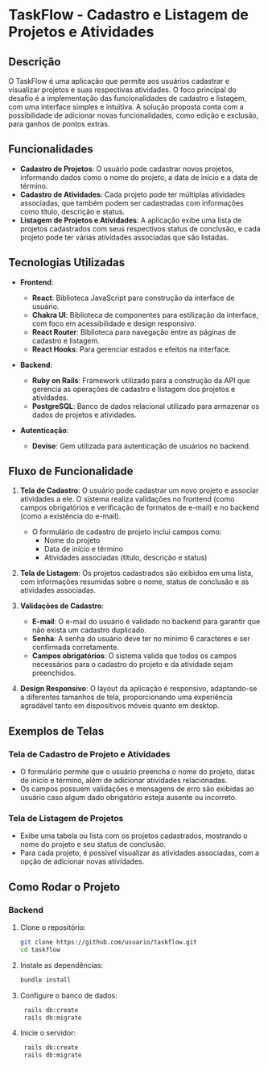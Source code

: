 # TaskFlow - Cadastro e Listagem de Projetos e Atividades

## Descrição

O TaskFlow é uma aplicação que permite aos usuários cadastrar e visualizar projetos e suas respectivas atividades. O
foco principal do desafio é a implementação das funcionalidades de cadastro e listagem, com uma interface simples e
intuitiva. A solução proposta conta com a possibilidade de adicionar novas funcionalidades, como edição e exclusão, para
ganhos de pontos extras.

## Funcionalidades

- **Cadastro de Projetos**: O usuário pode cadastrar novos projetos, informando dados como o nome do projeto, a data de
  início e a data de término.
- **Cadastro de Atividades**: Cada projeto pode ter múltiplas atividades associadas, que também podem ser cadastradas
  com informações como título, descrição e status.
- **Listagem de Projetos e Atividades**: A aplicação exibe uma lista de projetos cadastrados com seus respectivos status
  de conclusão, e cada projeto pode ter várias atividades associadas que são listadas.

## Tecnologias Utilizadas

- **Frontend**:
    - **React**: Biblioteca JavaScript para construção da interface de usuário.
    - **Chakra UI**: Biblioteca de componentes para estilização da interface, com foco em acessibilidade e design
      responsivo.
    - **React Router**: Biblioteca para navegação entre as páginas de cadastro e listagem.
    - **React Hooks**: Para gerenciar estados e efeitos na interface.

- **Backend**:
    - **Ruby on Rails**: Framework utilizado para a construção da API que gerencia as operações de cadastro e listagem
      dos projetos e atividades.
    - **PostgreSQL**: Banco de dados relacional utilizado para armazenar os dados de projetos e atividades.

- **Autenticação**:
    - **Devise**: Gem utilizada para autenticação de usuários no backend.

## Fluxo de Funcionalidade

1. **Tela de Cadastro**: O usuário pode cadastrar um novo projeto e associar atividades a ele. O sistema realiza
   validações no frontend (como campos obrigatórios e verificação de formatos de e-mail) e no backend (como a existência
   do e-mail).

    - O formulário de cadastro de projeto inclui campos como:
        - Nome do projeto
        - Data de início e término
        - Atividades associadas (título, descrição e status)

2. **Tela de Listagem**: Os projetos cadastrados são exibidos em uma lista, com informações resumidas sobre o nome,
   status de conclusão e as atividades associadas.

3. **Validações de Cadastro**:
    - **E-mail**: O e-mail do usuário é validado no backend para garantir que não exista um cadastro duplicado.
    - **Senha**: A senha do usuário deve ter no mínimo 6 caracteres e ser confirmada corretamente.
    - **Campos obrigatórios**: O sistema valida que todos os campos necessários para o cadastro do projeto e da
      atividade sejam preenchidos.

4. **Design Responsivo**: O layout da aplicação é responsivo, adaptando-se a diferentes tamanhos de tela, proporcionando
   uma experiência agradável tanto em dispositivos móveis quanto em desktop.

## Exemplos de Telas

### Tela de Cadastro de Projeto e Atividades

- O formulário permite que o usuário preencha o nome do projeto, datas de início e término, além de adicionar atividades
  relacionadas.
- Os campos possuem validações e mensagens de erro são exibidas ao usuário caso algum dado obrigatório esteja ausente ou
  incorreto.

### Tela de Listagem de Projetos

- Exibe uma tabela ou lista com os projetos cadastrados, mostrando o nome do projeto e seu status de conclusão.
- Para cada projeto, é possível visualizar as atividades associadas, com a opção de adicionar novas atividades.

## Como Rodar o Projeto

### Backend

1. Clone o repositório:
   ```bash
   git clone https://github.com/usuario/taskflow.git
   cd taskflow

2. Instale as dependências:
   ```bash
   bundle install


3. Configure o banco de dados:
   ```bash
    rails db:create
    rails db:migrate

3. Inicie o servidor:
   ```bash
    rails db:create
    rails db:migrate